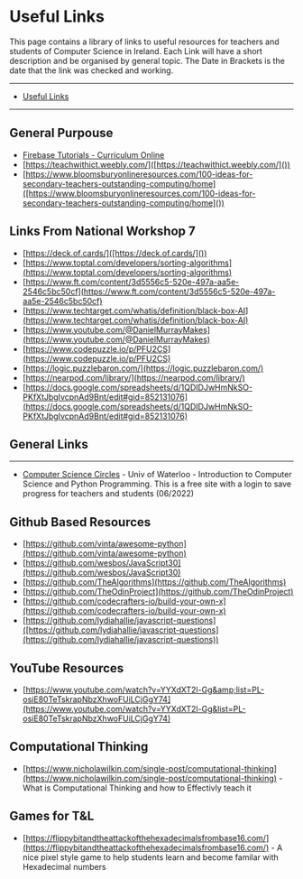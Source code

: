 # Useful Links

This page contains a library of links to useful resources for teachers and students of Computer Science in Ireland.
Each Link will have a short description and be organised by general topic. The Date in Brackets is the date that the link was checked and working.

---

- [Useful Links](https://github.com/finnwood/Computer-Science-Resources/blob/main/Links%20to%20Useful%20Sites.md#useful-links)

---

## General Purpouse

- [Firebase Tutorials - Curriculum Online](https://www.curriculumonline.ie/Senior-cycle/Senior-Cycle-Subjects/Computer-Science/CS-Support-for-Teaching-and-Learning/Support-Material-for-Teaching-and-Learning/2-ALT-Resources/CSinP-ALT/Tutorials-for-Firebase/)
- [https://teachwithict.weebly.com/]([https://teachwithict.weebly.com/]())
- [https://www.bloomsburyonlineresources.com/100-ideas-for-secondary-teachers-outstanding-computing/home]([https://www.bloomsburyonlineresources.com/100-ideas-for-secondary-teachers-outstanding-computing/home]())

## Links From National Workshop 7

- [https://deck.of.cards/]([https://deck.of.cards/]())
- [https://www.toptal.com/developers/sorting-algorithms](https://www.toptal.com/developers/sorting-algorithms)
- [https://www.ft.com/content/3d5556c5-520e-497a-aa5e-2546c5bc50cf](https://www.ft.com/content/3d5556c5-520e-497a-aa5e-2546c5bc50cf)
- [https://www.techtarget.com/whatis/definition/black-box-AI](https://www.techtarget.com/whatis/definition/black-box-AI)
- [https://www.youtube.com/@DanielMurrayMakes](https://www.youtube.com/@DanielMurrayMakes)
- [https://www.codepuzzle.io/p/PFU2CS](https://www.codepuzzle.io/p/PFU2CS)
- [https://logic.puzzlebaron.com/](https://logic.puzzlebaron.com/)
- [https://nearpod.com/library/](https://nearpod.com/library/)
- [https://docs.google.com/spreadsheets/d/1QDIDJwHmNkSO-PKfXtJbgIvcpnAd9Bnt/edit#gid=852131076](https://docs.google.com/spreadsheets/d/1QDIDJwHmNkSO-PKfXtJbgIvcpnAd9Bnt/edit#gid=852131076)

## General Links

---

- [Computer Science Circles](https://cscircles.cemc.uwaterloo.ca/) - Univ of Waterloo - Introduction to Computer Science and Python Programming. This is a free site with a login to save progress for teachers and students (06/2022)

## Github Based Resources

- [https://github.com/vinta/awesome-python](https://github.com/vinta/awesome-python)
- [https://github.com/wesbos/JavaScript30](https://github.com/wesbos/JavaScript30)
- [https://github.com/TheAlgorithms](https://github.com/TheAlgorithms)
- [https://github.com/TheOdinProject](https://github.com/TheOdinProject)
- [https://github.com/codecrafters-io/build-your-own-x](https://github.com/codecrafters-io/build-your-own-x)
- [https://github.com/lydiahallie/javascript-questions]([https://github.com/lydiahallie/javascript-questions](https://github.com/lydiahallie/javascript-questions))

## YouTube Resources

- [https://www.youtube.com/watch?v=YYXdXT2l-Gg&amp;list=PL-osiE80TeTskrapNbzXhwoFUiLCjGgY74](https://www.youtube.com/watch?v=YYXdXT2l-Gg&list=PL-osiE80TeTskrapNbzXhwoFUiLCjGgY74)

## Computational Thinking

- [https://www.nicholawilkin.com/single-post/computational-thinking](https://www.nicholawilkin.com/single-post/computational-thinking) - What is Computational Thinking and how to Effectivly teach it

## Games for T&L

- [https://flippybitandtheattackofthehexadecimalsfrombase16.com/](https://flippybitandtheattackofthehexadecimalsfrombase16.com/) - A nice pixel style game to help students learn and become familar with Hexadecimal numbers
